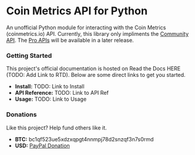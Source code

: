 Coin Metrics API for Python
===========================

An unofficial Python module for interacting with the Coin Metrics (coinmetrics.io) API. Currently, this library only impliments the [Community API](https://coinmetrics.io/api/). The [Pro APIs](https://coinmetrics.io/cm-network-data-pro/) will be available in a later release.

### Getting Started

This project's official documentation is hosted on Read the Docs HERE (TODO: Add Link to RTD). Below are some direct links to get you started.

* __Install:__ TODO: Link to Install
* __API Reference:__ TODO: Link to API Ref
* __Usage:__ TODO: Link to Usage

### Donations

Like this project? Help fund others like it.

* __BTC:__ bc1qf523ue5xdzxqpgt4nnmpj78d2snzqf3n7s0rmd
* __USD:__ [PayPal Donation](https://www.paypal.com/cgi-bin/webscr?cmd=_donations&business=NBK3S2YT92NVJ&currency_code=USD&source=url)